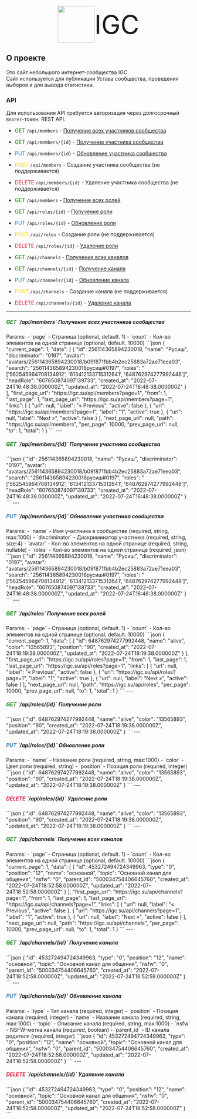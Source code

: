 <p align="center">
    <a href="https://igc.su" target="_blank" style="color: inherit; text-decoration: none; display: flex; align-items: center; justify-content: center;">
        <img src="https://igc.su/images/IGC.png" height="100">
        <span style="font-size: 70px;">IGC</span>
    </a>
</p>

## О проекте

Это сайт небольшого интернет-сообщества IGC.\
Сайт используется для публикации Устава сообщества, проведения выборов и для вывода статистики. 

### API
Для использования API требуется авторизация через долгосрочный `Bearer`-токен. REST API.

- <span style="color: green">GET</span> `/api/members` - [Получение всех участников сообщества](#memberIndex)
- <span style="color: green">GET</span> `/api/members/{id}` - [Получение участника сообщества](#memberShow)
- <span style="color: SteelBlue">PUT</span> `/api/members/{id}` - [Обновление участника сообщества](#memberUpdate)
- <span style="color: Gold">POST</span> `/api/members` - Создание участника сообщества (не поддерживается)
- <span style="color: Crimson">DELETE</span> `/api/members/{id}` - Удаление участника сообщества (не поддерживается)


- <span style="color: green">GET</span> `/api/members` - [Получение всех ролей](#roleIndex)
- <span style="color: green">GET</span> `/api/roles/{id}` - [Получение роли](#roleShow)
- <span style="color: SteelBlue">PUT</span> `/api/roles/{id}` - [Обновление роли](#roleUpdate)
- <span style="color: Gold">POST</span> `/api/roles` - Создание роли (не поддерживается)
- <span style="color: Crimson">DELETE</span> `/api/roles/{id}` - [Удаление роли](#roleDelete)


- <span style="color: green">GET</span> `/api/channels` - [Получение всех каналов](#channelIndex)
- <span style="color: green">GET</span> `/api/channels/{id}` - [Получение канала](#channelShow)
- <span style="color: SteelBlue">PUT</span> `/api/channels/{id}` - [Обновление канала](#channelUpdate)
- <span style="color: Gold">POST</span> `/api/channels` - Создание канала (не поддерживается)
- <span style="color: Crimson">DELETE</span> `/api/channels/{id}` - [Удаление канала](#channelDelete)

---
<h5 name="memberIndex"><span style="color: green">GET</span> `/api/members` Получение всех участников сообщества</h5>
Params:
- `page` - Страница (optional, default. 1)
- `count` - Кол-во элементов на одной странице (optional, default. 10000)
```json
{
    "current_page": 1,
    "data": [
        {
            "id": 256114365894230018,
            "name": "Русиш",
            "discriminator": "0197",
            "avatar": "avatars/256114365894230018/b09f871fbb4b2ec25883a72ae71eea03",
            "search": "256114365894230018русиш#0197",
            "roles": "['562545964708134912', '613412133715312641', '648762974277992448']",
            "headRole": "607650874097139733",
            "created_at": "2022-07-24T16:48:38.000000Z",
            "updated_at": "2022-07-24T16:48:38.000000Z"
        }
    ],
    "first_page_url": "https://igc.su/api/members?page=1",
    "from": 1,
    "last_page": 1,
    "last_page_url": "https://igc.su/api/members?page=1",
    "links": [
        {
            "url": null,
            "label": "&laquo; Previous",
            "active": false
        },
        {
            "url": "https://igc.su/api/members?page=1",
            "label": "1",
            "active": true
        },
        {
            "url": null,
            "label": "Next &raquo;",
            "active": false
        }
    ],
    "next_page_url": null,
    "path": "https://igc.su/api/members",
    "per_page": 10000,
    "prev_page_url": null,
    "to": 1,
    "total": 1
}
```
---
<h5 name="memberShow"><span style="color: green">GET</span> `/api/members/{id}` Получение участника сообщества</h5>
```json
{
    "id": 256114365894230018,
    "name": "Русиш",
    "discriminator": "0197",
    "avatar": "avatars/256114365894230018/b09f871fbb4b2ec25883a72ae71eea03",
    "search": "256114365894230018русиш#0197",
    "roles": "['562545964708134912', '613412133715312641', '648762974277992448']",
    "headRole": "607650874097139733",
    "created_at": "2022-07-24T16:48:38.000000Z",
    "updated_at": "2022-07-24T16:48:38.000000Z"
}
```
---
<h5 name="memberUpdate"><span style="color: SteelBlue">PUT</span> `/api/members/{id}` Обновление участника сообщества</h5>
Params:
- `name` - Имя участника в сообществе (required, string, max:1000)
- `discriminator` - Дискриминатор участника (required, string, size:4)
- `avatar` - Кол-во элементов на одной странице (required, string, nullable)
- `roles` - Кол-во элементов на одной странице (required, json)
```json
{
    "id": 256114365894230018,
    "name": "Русиш",
    "discriminator": "0197",
    "avatar": "avatars/256114365894230018/b09f871fbb4b2ec25883a72ae71eea03",
    "search": "256114365894230018русиш#0197",
    "roles": "['562545964708134912', '613412133715312641', '648762974277992448']",
    "headRole": "607650874097139733",
    "created_at": "2022-07-24T16:48:38.000000Z",
    "updated_at": "2022-07-24T16:48:38.000000Z"
}
```
---
<h5 name="roleIndex"><span style="color: green">GET</span> `/api/roles` Получение всех ролей</h5>
Params:
- `page` - Страница (optional, default. 1)
- `count` - Кол-во элементов на одной странице (optional, default. 10000)
```json
{
    "current_page": 1,
    "data": [
        {
            "id": 648762974277992448,
            "name": "alive",
            "color": "13565893",
            "position": "90",
            "created_at": "2022-07-24T18:19:38.000000Z",
            "updated_at": "2022-07-24T18:19:38.000000Z"
        }
    ],
    "first_page_url": "https://igc.su/api/roles?page=1",
    "from": 1,
    "last_page": 1,
    "last_page_url": "https://igc.su/api/roles?page=1",
    "links": [
        {
            "url": null,
            "label": "&laquo; Previous",
            "active": false
        },
        {
            "url": "https://igc.su/api/roles?page=1",
            "label": "1",
            "active": true
        },
        {
            "url": null,
            "label": "Next &raquo;",
            "active": false
        }
    ],
    "next_page_url": null,
    "path": "https://igc.su/api/roles",
    "per_page": 10000,
    "prev_page_url": null,
    "to": 1,
    "total": 1
}
```
---
<h5 name="roleShow"><span style="color: green">GET</span> `/api/roles/{id}` Получение роли</h5>
```json
{
    "id": 648762974277992448,
    "name": "alive",
    "color": "13565893",
    "position": "90",
    "created_at": "2022-07-24T18:19:38.000000Z",
    "updated_at": "2022-07-24T18:19:38.000000Z"
}
```
---
<h5 name="roleUpdate"><span style="color: SteelBlue">PUT</span> `/api/roles/{id}` Обновление роли</h5>
Params:
- `name` - Название роли (required, string, max:1000)
- `color` - Цвет роли (required, string)
- `position` - Позиция роли (required, integer)
```json
{
    "id": 648762974277992448,
    "name": "alive",
    "color": "13565893",
    "position": "90",
    "created_at": "2022-07-24T18:19:38.000000Z",
    "updated_at": "2022-07-24T18:19:38.000000Z"
}
```
---
<h5 name="roleDelete"><span style="color: Crimson">DELETE</span> `/api/roles/{id}` Удаление роли</h5>
```json
{
    "id": 648762974277992448,
    "name": "alive",
    "color": "13565893",
    "position": "90",
    "created_at": "2022-07-24T18:19:38.000000Z",
    "updated_at": "2022-07-24T18:19:38.000000Z"
}
```
---
<h5 name="channelIndex"><span style="color: green">GET</span> `/api/channels` Получение всех каналов</h5>
Params:
- `page` - Страница (optional, default. 1)
- `count` - Кол-во элементов на одной странице (optional, default. 10000)
```json
{
    "current_page": 1,
    "data": [
        {
            "id": 453272494724349963,
            "type": "0",
            "position": "12",
            "name": "основной",
            "topic": "Основной канал для общения",
            "nsfw": "0",
            "parent_id": "500034754406645760",
            "created_at": "2022-07-24T18:52:58.000000Z",
            "updated_at": "2022-07-24T18:52:58.000000Z"
        }
    ],
    "first_page_url": "https://igc.su/api/channels?page=1",
    "from": 1,
    "last_page": 1,
    "last_page_url": "https://igc.su/api/channels?page=1",
    "links": [
        {
            "url": null,
            "label": "&laquo; Previous",
            "active": false
        },
        {
            "url": "https://igc.su/api/channels?page=1",
            "label": "1",
            "active": true
        },
        {
            "url": null,
            "label": "Next &raquo;",
            "active": false
        }
    ],
    "next_page_url": null,
    "path": "https://igc.su/api/channels",
    "per_page": 10000,
    "prev_page_url": null,
    "to": 1,
    "total": 1
}
```
---
<h5 name="channelShow"><span style="color: green">GET</span> `/api/channels/{id}` Получение канала</h5>
```json
{
    "id": 453272494724349963,
    "type": "0",
    "position": "12",
    "name": "основной",
    "topic": "Основной канал для общения",
    "nsfw": "0",
    "parent_id": "500034754406645760",
    "created_at": "2022-07-24T18:52:58.000000Z",
    "updated_at": "2022-07-24T18:52:58.000000Z"
}
```
---
<h5 name="channelUpdate"><span style="color: SteelBlue">PUT</span> `/api/channels/{id}` Обновление канала</h5>
Params:
- `type` - Тип канала (required, integer)
- `position` - Позиция канала (required, integer)
- `name` - Название канала (required, string, max:1000)
- `topic` - Описание канала (required, string, max:1000)
- `nsfw` - NSFW-метка канала (required, boolean)
- `parent_id` - ID канала родителя (required, integer)
```json
{
    "id": 453272494724349963,
    "type": "0",
    "position": "12",
    "name": "основной",
    "topic": "Основной канал для общения",
    "nsfw": "0",
    "parent_id": "500034754406645760",
    "created_at": "2022-07-24T18:52:58.000000Z",
    "updated_at": "2022-07-24T18:52:58.000000Z"
}
```
---
<h5 name="channelDelete"><span style="color: Crimson">DELETE</span> `/api/channels/{id}` Удаление канала</h5>
```json
{
    "id": 453272494724349963,
    "type": "0",
    "position": "12",
    "name": "основной",
    "topic": "Основной канал для общения",
    "nsfw": "0",
    "parent_id": "500034754406645760",
    "created_at": "2022-07-24T18:52:58.000000Z",
    "updated_at": "2022-07-24T18:52:58.000000Z"
}
```
